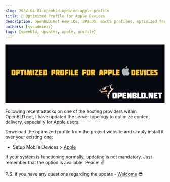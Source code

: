 ```yaml
---
slug: 2024-04-01-openbld-updated-apple-profile
title: 📢 Optimized Profile for Apple Devices
description: OpenBLD.net new iOS, iPadOS, macOS profiles, optimized for content delivery, especially for Apple users.
authors: [sysadminkz]
tags: [openbld, updates, apple, profile]
---
```


![OpenBLD.net Update Profile for Apple Devices](images/openbld_apple_profile_update.png)

Following recent attacks on one of the hosting providers within OpenBLD.net, I have updated the server topology to optimize content delivery, especially for Apple users.

Download the optimized profile from the project website and simply install it over your existing one:

- Setup Mobile Devices > [Apple](/docs/get-started/setup-mobile-devices/apple/)

If your system is functioning normally, updating is not mandatory. Just remember that the option is available. Peace! ✌️

P.S. If you have any questions regarding the update - [Welcome](/docs/contacts) 😎

